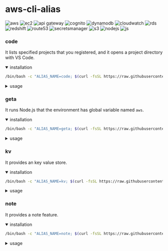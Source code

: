 # aws-cli-alias

![aws](https://img.shields.io/badge/aws-222?style=for-the-badge&logo=amazonwebservices)
![ec2](https://img.shields.io/badge/ec2-222?style=for-the-badge&logo=amazonec2)
![api gateway](https://img.shields.io/badge/API%20Gateway-222?style=for-the-badge&logo=amazonapigateway)
![cognito](https://img.shields.io/badge/cognito-222?style=for-the-badge&logo=amazoncognito)
![dynamodb](https://img.shields.io/badge/dynamodb-222?style=for-the-badge&logo=amazondynamodb)
![cloudwatch](https://img.shields.io/badge/cloudwatch-222?style=for-the-badge&logo=amazoncloudwatch)
![rds](https://img.shields.io/badge/rds-222?style=for-the-badge&logo=amazonrds)
![redshift](https://img.shields.io/badge/redshift-222?style=for-the-badge&logo=amazonredshift)
![route53](https://img.shields.io/badge/route53-222?style=for-the-badge&logo=amazonroute53)
![secretsmanager](https://img.shields.io/badge/secretsmanager-222?style=for-the-badge&logo=awssecretsmanager)
![s3](https://img.shields.io/badge/s3-222?style=for-the-badge&logo=amazons3)
![nodejs](https://img.shields.io/badge/Node.js-222?style=for-the-badge&logo=nodedotjs)
![js](https://img.shields.io/badge/javascript-222?style=for-the-badge&logo=javascript)


### code

It lists specified projects that you registered, and it opens a project directory with VS Code.

<details open><summary>installation</summary>

``` sh
/bin/bash -c "ALIAS_NAME=code; $(curl -fsSL https://raw.githubusercontent.com/tomsdoo/aws-cli-alias/HEAD/install.sh)"
```
</details>

<details><summary>usage</summary>

``` sh
# list projects
aws code
```
``` sh
# show help
aws code --help
```
``` sh
# show config
aws code --config
```
``` sh
# add specified projects
aws code --add-specified-projects "~/some/dir" "~/another/dir"
```
``` sh
# add project directories
# sub directories in dev directory will be added
aws code --add-project-directories "~/dev"
```
``` sh
# open a project
aws code some pj
```
``` sh
# update project directories
aws code --update
```

</details>


### geta

It runs Node.js that the environment has global variable named `aws`.

<details open><summary>installation</summary>

``` sh
/bin/bash -c "ALIAS_NAME=geta; $(curl -fsSL https://raw.githubusercontent.com/tomsdoo/aws-cli-alias/HEAD/install.sh)"
```
</details>

<details><summary>usage</summary>

``` sh
# node.js will start
aws geta
```

</details>

### kv

It provides an key value store.

<details open><summary>installation</summary>

``` sh
/bin/bash -c "ALIAS_NAME=kv; $(curl -fsSL https://raw.githubusercontent.com/tomsdoo/aws-cli-alias/HEAD/install.sh)"
```
</details>
<details><summary>usage</summary>

``` sh
# show help
aws kv --help
```
``` sh
# search
# a or b or c or one any character will be as a search subcommand
aws kv a keyword1,keyword2
```
``` sh
# upsert a key-value
aws kv some thing
```
``` sh
# remove a key
aws kv --remove some
```

</details>

### note

It provides a note feature.

<details open><summary>installation</summary>

``` sh
/bin/bash -c "ALIAS_NAME=note; $(curl -fsSL https://raw.githubusercontent.com/tomsdoo/aws-cli-alias/HEAD/install.sh)"
```
</details>

<details><summary>usage</summary>

``` sh
# show help
aws note help
```
``` sh
# list note ids and titles
aws note
```
``` sh
# list note filtered by keywords
aws note keyword1,keyword2
```
``` sh
# show note content
aws note [id]
```
``` sh
# opens note.json with VS Code
aws note edit
```

</details>

